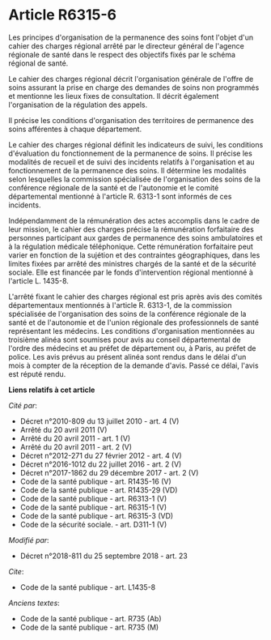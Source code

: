 # Article R6315-6

Les principes d'organisation de la permanence des soins font l'objet d'un cahier des charges régional arrêté par le directeur
général de l'agence régionale de santé dans le respect des objectifs fixés par le schéma régional de santé.

Le cahier des charges régional décrit l'organisation générale de l'offre de soins assurant la prise en charge des demandes de
soins non programmés et mentionne les lieux fixes de consultation. Il décrit également l'organisation de la régulation des
appels.

Il précise les conditions d'organisation des territoires de permanence des soins afférentes à chaque département.

Le cahier des charges régional définit les indicateurs de suivi, les conditions d'évaluation du fonctionnement de la
permanence de soins. Il précise les modalités de recueil et de suivi des incidents relatifs à l'organisation et au
fonctionnement de la permanence des soins. Il détermine les modalités selon lesquelles la commission spécialisée de
l'organisation des soins de la conférence régionale de la santé et de l'autonomie et le comité départemental mentionné à
l'article R. 6313-1 sont informés de ces incidents.

Indépendamment de la rémunération des actes accomplis dans le cadre de leur mission, le cahier des charges précise la
rémunération forfaitaire des personnes participant aux gardes de permanence des soins ambulatoires et à la régulation
médicale téléphonique. Cette rémunération forfaitaire peut varier en fonction de la sujétion et des contraintes
géographiques, dans les limites fixées par arrêté des ministres chargés de la santé et de la sécurité sociale. Elle est
financée par le fonds d'intervention régional mentionné à l'article L. 1435-8.

L'arrêté fixant le cahier des charges régional est pris après avis des comités départementaux mentionnés à l'article R.
6313-1, de la commission spécialisée de l'organisation des soins de la conférence régionale de la santé et de l'autonomie et
de l'union régionale des professionnels de santé représentant les médecins. Les conditions d'organisation mentionnées au
troisième alinéa sont soumises pour avis au conseil départemental de l'ordre des médecins et au préfet de département ou, à
Paris, au préfet de police. Les avis prévus au présent alinéa sont rendus dans le délai d'un mois à compter de la réception
de la demande d'avis. Passé ce délai, l'avis est réputé rendu.

**Liens relatifs à cet article**

_Cité par_:

  - Décret n°2010-809 du 13 juillet 2010 - art. 4 (V)
  - Arrêté du 20 avril 2011 (V)
  - Arrêté du 20 avril 2011 - art. 1 (V)
  - Arrêté du 20 avril 2011 - art. 2 (V)
  - Décret n°2012-271 du 27 février 2012 - art. 4 (V)
  - Décret n°2016-1012 du 22 juillet 2016 - art. 2 (V)
  - Décret n°2017-1862 du 29 décembre 2017 - art. 2 (V)
  - Code de la santé publique - art. R1435-16 (V)
  - Code de la santé publique - art. R1435-29 (VD)
  - Code de la santé publique - art. R6313-1 (V)
  - Code de la santé publique - art. R6315-1 (V)
  - Code de la santé publique - art. R6315-3 (VD)
  - Code de la sécurité sociale. - art. D311-1 (V)

_Modifié par_:

  - Décret n°2018-811 du 25 septembre 2018 - art. 23

_Cite_:

  - Code de la santé publique - art. L1435-8

_Anciens textes_:

  - Code de la santé publique - art. R735 (Ab)
  - Code de la santé publique - art. R735 (M)
